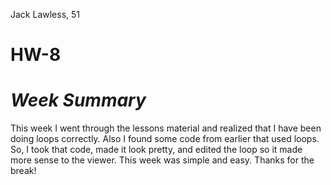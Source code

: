 Jack Lawless, 51

# HW-8

# *Week Summary*
This week I went through the lessons material and realized that I have been doing loops correctly. Also I found some code from earlier that used loops. So, I took that code, made it look pretty, and edited the loop so it made more sense to the viewer. This week was simple and easy. Thanks for the break!
